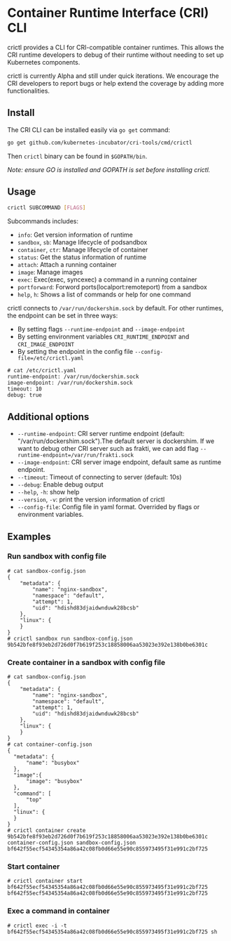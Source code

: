 # Container Runtime Interface (CRI) CLI

crictl provides a CLI for CRI-compatible container runtimes. This allows the CRI runtime developers to debug of their runtime without needing to set up Kubernetes components.

crictl is currently Alpha and still under quick iterations. We encourage the CRI developers to report bugs or help extend the coverage by adding more functionalities.

## Install

The CRI CLI can be installed easily via `go get` command:

```sh
go get github.com/kubernetes-incubator/cri-tools/cmd/crictl
```

Then `crictl` binary can be found in `$GOPATH/bin`.

*Note: ensure GO is installed and GOPATH is set before installing crictl.*

## Usage

```sh
crictl SUBCOMMAND [FLAGS]
```

Subcommands includes:

- `info`: Get version information of runtime
- `sandbox`, `sb`: Manage lifecycle of podsandbox
- `container`, `ctr`: Manage lifecycle of container
- `status`: Get the status information of runtime
- `attach`: Attach a running container
- `image`: Manage images
- `exec`: Exec(exec, syncexec) a command in a running container
- `portforward`: Forword ports(localport:remoteport) from a sandbox
- `help`, `h`: Shows a list of commands or help for one command

crictl connects to `/var/run/dockershim.sock` by default. For other runtimes, the endpoint can be set in three ways:

- By setting flags `--runtime-endpoint` and `--image-endpoint`
- By setting environment variables `CRI_RUNTIME_ENDPOINT` and `CRI_IMAGE_ENDPOINT`
- By setting the endpoint in the config file `--config-file=/etc/crictl.yaml`

```
# cat /etc/crictl.yaml
runtime-endpoint: /var/run/dockershim.sock
image-endpoint: /var/run/dockershim.sock
timeout: 10
debug: true
```

## Additional options

- `--runtime-endpoint`: CRI server runtime endpoint (default: "/var/run/dockershim.sock").The default server is dockershim. If we want to debug other CRI server such as frakti, we can add flag `--runtime-endpoint=/var/run/frakti.sock`
- `--image-endpoint`: CRI server image endpoint, default same as runtime endpoint.
- `--timeout`: Timeout of connecting to server (default: 10s)
- `--debug`: Enable debug output
- `--help`, `-h`: show help
- `--version`, `-v`: print the version information of crictl
- `--config-file`: Config file in yaml format. Overrided by flags or environment variables.

## Examples

### Run sandbox with config file

```
# cat sandbox-config.json
{
    "metadata": {
        "name": "nginx-sandbox",
        "namespace": "default",
        "attempt": 1,
        "uid": "hdishd83djaidwnduwk28bcsb"
    },
    "linux": {
    }
}
# crictl sandbox run sandbox-config.json
9b542bfe8f93eb2d726d0f7b619f253c18858006aa53023e392e138b0be6301c
```

### Create container in a sandbox with config file

```
# cat sandbox-config.json
{
    "metadata": {
        "name": "nginx-sandbox",
        "namespace": "default",
        "attempt": 1,
        "uid": "hdishd83djaidwnduwk28bcsb"
    },
    "linux": {
    }
}
# cat container-config.json
{
  "metadata": {
      "name": "busybox"
  },
  "image":{
      "image": "busybox"
  },
  "command": [
      "top"
  ],
  "linux": {
  }
}
# crictl container create 9b542bfe8f93eb2d726d0f7b619f253c18858006aa53023e392e138b0be6301c container-config.json sandbox-config.json
bf642f55ecf54345354a86a42c08fb0d66e55e90c855973495f31e991c2bf725
```

### Start container

```
# crictl container start bf642f55ecf54345354a86a42c08fb0d66e55e90c855973495f31e991c2bf725
bf642f55ecf54345354a86a42c08fb0d66e55e90c855973495f31e991c2bf725
```

### Exec a command in container

```
# crictl exec -i -t bf642f55ecf54345354a86a42c08fb0d66e55e90c855973495f31e991c2bf725 sh
```
